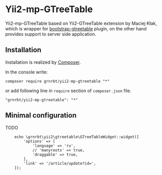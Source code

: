 # Yii2-mp-GTreeTable

Yii2-mp-GTreeTable based on Yii2-GTreeTable extension by Maciej Kłak, which is wrapper for [bootstrap-gtreetable](https://github.com/gilek/bootstrap-gtreetable) plugin, on the other hand provides support to server side application.

## Installation

Installation is realized by [Composer](https://getcomposer.org).

In the console write:

```
composer require grnrbt/yii2-mp-gtreetable "*"
```
or add following line in `require` section of `composer.json` file.

```
"grnrbt/yii2-mp-gtreetable": "*"
```

## Minimal configuration<a name="minimal-configuration"></a>

TODO 

```
    echo \grnrbt\yii2\gtreetable\GTreeTableWidget::widget([
        'options' => [
            'language' => 'ru',
            // 'manyroots' => true,
            'draggable' => true,
        ],
        'link' => '/article/update?id=',
    ]);
```